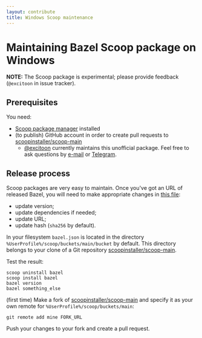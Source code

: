 ```yaml
---
layout: contribute
title: Windows Scoop maintenance
---
```


# Maintaining Bazel Scoop package on Windows

**NOTE:** The Scoop package is experimental; please provide feedback (`@excitoon` in issue tracker).

## Prerequisites

You need:

*    [Scoop package manager](https://scoop.sh/) installed
*    (to publish) GitHub account in order to create pull requests to [scoopinstaller/scoop-main](https://github.com/scoopinstaller/scoop-main)
     * [@excitoon](https://github.com/excitoon) currently maintains this
       unofficial package. Feel free to ask questions by [e-mail](mailto:vladimir.chebotarev@gmail.com) or [Telegram](http://telegram.me/excitoon).

## Release process

Scoop packages are very easy to maintain. Once you've got an URL of released Bazel, you will need to make appropriate changes in [this file](https://github.com/scoopinstaller/scoop-main/blob/master/bucket/bazel.json):
- update version;
- update dependencies if needed;
- update URL;
- update hash (`sha256` by default).

In your filesystem `bazel.json` is located in the directory `%UserProfile%/scoop/buckets/main/bucket` by default. This directory belongs to your clone of a Git repository [scoopinstaller/scoop-main](https://github.com/scoopinstaller/scoop-main).

Test the result:

```
scoop uninstall bazel
scoop install bazel
bazel version
bazel something_else
```

(first time) Make a fork of [scoopinstaller/scoop-main](https://github.com/scoopinstaller/scoop-main) and specify it as your own remote for `%UserProfile%/scoop/buckets/main`:

```
git remote add mine FORK_URL
```

Push your changes to your fork and create a pull request.
